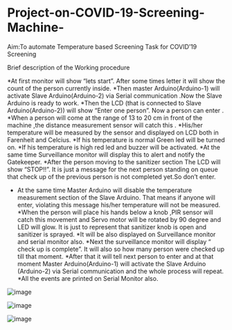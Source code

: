# Project-on-COVID-19-Screening-Machine-
Aim:To automate Temperature based Screening Task for COVID’19 Screening

Brief description of the Working procedure

*At first monitor will show “lets start”. After some times letter it will show the count of the     person  currently inside.
*Then master Arduino(Arduino-1) will activate Slave Arduino(Arduino-2) via Serial communication .Now the Slave Arduino is ready to work. 
*Then the LCD (that is connected to Slave Arduino(Arduino-2)) will show “Enter one person”.   Now a person can enter .
*When a person will come at the range of 13 to 20 cm in front of the machine ,the distance measurement sensor will  catch this .
*His/her temperature will be measured by the sensor and displayed on LCD both in Farenheit and Celcius.
*If his temperature is normal Green led will be turned on.
*If his temperature is high red led and buzzer will be activated.
*At the same time Surveillance monitor will display this to alert and notify the Gatekeeper.
*After the person moving to the sanitizer section The LCD will show “STOP!!”. It is just a message   for the next person standing on queue that check up of the previous person is not completed yet.So don’t enter.
* At the same time Master Arduino will disable the temperature measurement section of the Slave Arduino. That means if anyone will  enter, violating this message his/her temperature will not be measured.
*When the  person will place his hands below a knob ,PIR sensor will catch this movement  and     Servo motor will be rotated by 90 degree and LED will glow. It is just to represent that sanitizer knob is open and sanitizer is sprayed.
*It will be also displayed on Surveillance monitor and serial monitor also.
*Next the surveillance monitor will display “ check up is complete”. It will also so how many person were checked up till that moment.
*After that it will tell next person to enter and at that moment Master Arduino(Arduino-1) will activate the Slave Arduino (Arduino-2) via Serial communication and the whole process will repeat.
*All the events are printed on Serial Monitor also.




![image](https://user-images.githubusercontent.com/81832778/122360152-ce0bca80-cf73-11eb-8479-7357b00a6b62.png)


![image](https://user-images.githubusercontent.com/81832778/122360569-1aefa100-cf74-11eb-84e6-ca8a4fdd6333.png)

![image](https://user-images.githubusercontent.com/81832778/122360633-280c9000-cf74-11eb-877b-88078af71f3e.png)






